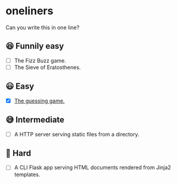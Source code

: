 # oneliners
Can you write this in one line?

## 😆 Funnily easy
- [ ] The Fizz Buzz game.
- [ ] The Sieve of Eratosthenes.

## 😃 Easy
- [x] [The guessing game.](/guessing_game.py)

## 😅 Intermediate
- [ ] A HTTP server serving static files from a directory.

## 🥶 Hard
- [ ] A CLI Flask app serving HTML documents rendered from Jinja2 templates.
